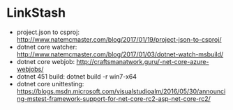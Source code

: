 # LinkStash

* project.json to csproj: http://www.natemcmaster.com/blog/2017/01/19/project-json-to-csproj/
* dotnet core watcher: http://www.natemcmaster.com/blog/2017/01/03/dotnet-watch-msbuild/
* dotnet core webjob: http://craftsmanatwork.guru/-net-core-azure-webjobs/
* dotnet 451 build: dotnet build -r win7-x64
* dotnet core unittesting: https://blogs.msdn.microsoft.com/visualstudioalm/2016/05/30/announcing-mstest-framework-support-for-net-core-rc2-asp-net-core-rc2/
